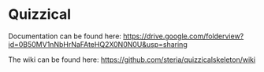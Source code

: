 # Quizzical

Documentation can be found here: https://drive.google.com/folderview?id=0B50MV1nNbHrNaFAteHQ2X0N0N0U&usp=sharing

The wiki can be found here: https://github.com/steria/quizzicalskeleton/wiki 
